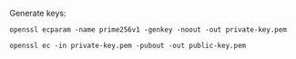 Generate keys:

`openssl ecparam -name prime256v1 -genkey -noout -out private-key.pem`

`openssl ec -in private-key.pem -pubout -out public-key.pem`
